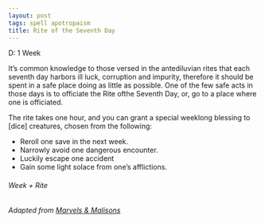 ```yaml
---
layout: post
tags: spell apotropaism
title: Rite of the Seventh Day
---
```

D: 1 Week

It’s common knowledge to those versed in the antediluvian rites that each seventh day harbors ill luck, corruption and impurity, therefore it should be spent in a safe place doing as little as possible. One of the few safe acts in those days is to officiate the Rite ofthe Seventh Day, or, go to a place where one is officiated.

The rite takes one hour, and you can grant a special weeklong blessing to [dice] creatures, chosen from the following:

- Reroll one save in the next week.
- Narrowly avoid one dangerous encounter.
- Luckily escape one accident
- Gain some light solace from one’s afflictions. 

###### *Week + Rite*

###### Adapted from [Marvels & Malisons](https://www.exaltedfuneral.com/products/marvel-malisons)
